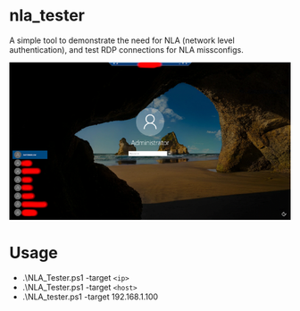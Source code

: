 # nla_tester
A simple tool to demonstrate the need for NLA (network level authentication), and test RDP connections for NLA missconfigs. 

![alt text](https://github.com/ArronJablonowski/nla_tester/blob/main/NLA_smaller.png?raw=true)

Usage
=====
* .\NLA_Tester.ps1 -target `<ip>`
* .\NLA_Tester.ps1 -target `<host>`
* .\NLA_tester.ps1 -target 192.168.1.100
